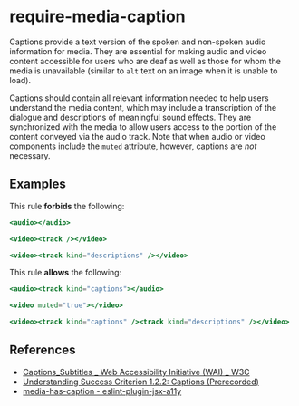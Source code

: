 # require-media-caption

Captions provide a text version of the spoken and non-spoken audio information for media. They are essential for making audio and video content accessible for users who are deaf as well as those for whom the media is unavailable (similar to `alt` text on an image when it is unable to load).

Captions should contain all relevant information needed to help users understand the media content, which may include a transcription of the dialogue and descriptions of meaningful sound effects. They are synchronized with the media to allow users access to the portion of the content conveyed via the audio track. Note that when audio or video components include the `muted` attribute, however, captions are *not* necessary.

## Examples

This rule **forbids** the following:

```hbs
<audio></audio>
```

```hbs
<video><track /></video>
```

```hbs
<video><track kind="descriptions" /></video>
```

This rule **allows** the following:

```hbs
<audio><track kind="captions"></audio>
```

```hbs
<video muted="true"></video>
```

```hbs
<video><track kind="captions" /><track kind="descriptions" /></video>
```

## References

- [Captions_Subtitles _ Web Accessibility Initiative (WAI) _ W3C](https://www.w3.org/WAI/media/av/captions/)
- [Understanding Success Criterion 1.2.2: Captions (Prerecorded)](https://www.w3.org/WAI/WCAG21/Understanding/captions-prerecorded.html)
- [media-has-caption - eslint-plugin-jsx-a11y](https://github.com/jsx-eslint/eslint-plugin-jsx-a11y/blob/main/docs/rules/media-has-caption.md)
